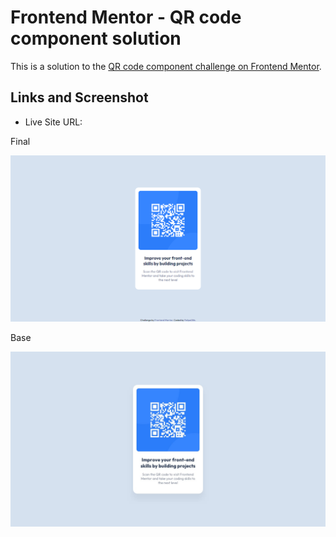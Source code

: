 # Frontend Mentor - QR code component solution

This is a solution to the [QR code component challenge on Frontend Mentor](https://www.frontendmentor.io/challenges/qr-code-component-iux_sIO_H).

## Links and Screenshot

- Live Site URL: [](https://qr-code-component-seven.vercel.app/)

Final

![Final Solution](design/final.png)

Base

![Base Design](design/desktop-design.jpg)
